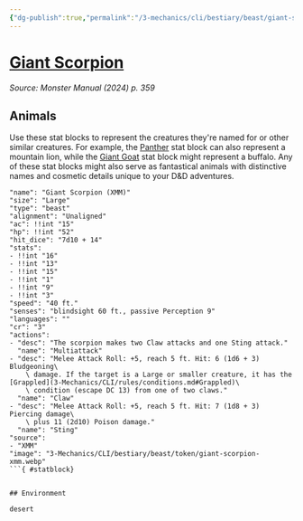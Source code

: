 ```yaml
---
{"dg-publish":true,"permalink":"/3-mechanics/cli/bestiary/beast/giant-scorpion-xmm/","tags":["ttrpg-cli/compendium/src/5e/xmm","ttrpg-cli/monster/cr/3","ttrpg-cli/monster/environment/desert","ttrpg-cli/monster/size/large","ttrpg-cli/monster/type/beast"],"noteIcon":""}
---
```


# [Giant Scorpion](3-Mechanics\CLI\bestiary\beast/giant-scorpion-xmm.md)
*Source: Monster Manual (2024) p. 359*  

## Animals

Use these stat blocks to represent the creatures they're named for or other similar creatures. For example, the [Panther](3-Mechanics/CLI/bestiary/beast/panther-xmm.md) stat block can also represent a mountain lion, while the [Giant Goat](3-Mechanics/CLI/bestiary/beast/giant-goat-xmm.md) stat block might represent a buffalo. Any of these stat blocks might also serve as fantastical animals with distinctive names and cosmetic details unique to your D&D adventures.

```statblock
"name": "Giant Scorpion (XMM)"
"size": "Large"
"type": "beast"
"alignment": "Unaligned"
"ac": !!int "15"
"hp": !!int "52"
"hit_dice": "7d10 + 14"
"stats":
- !!int "16"
- !!int "13"
- !!int "15"
- !!int "1"
- !!int "9"
- !!int "3"
"speed": "40 ft."
"senses": "blindsight 60 ft., passive Perception 9"
"languages": ""
"cr": "3"
"actions":
- "desc": "The scorpion makes two Claw attacks and one Sting attack."
  "name": "Multiattack"
- "desc": "Melee Attack Roll: +5, reach 5 ft. Hit: 6 (1d6 + 3) Bludgeoning\
    \ damage. If the target is a Large or smaller creature, it has the [Grappled](3-Mechanics/CLI/rules/conditions.md#Grappled)\
    \ condition (escape DC 13) from one of two claws."
  "name": "Claw"
- "desc": "Melee Attack Roll: +5, reach 5 ft. Hit: 7 (1d8 + 3) Piercing damage\
    \ plus 11 (2d10) Poison damage."
  "name": "Sting"
"source":
- "XMM"
"image": "3-Mechanics/CLI/bestiary/beast/token/giant-scorpion-xmm.webp"
```{ #statblock}


## Environment

desert